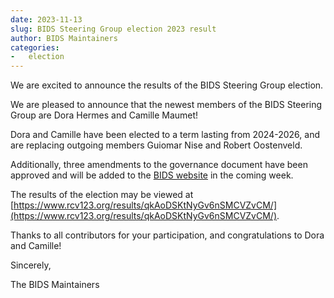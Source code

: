 ```yaml
---
date: 2023-11-13
slug: BIDS Steering Group election 2023 result
author: BIDS Maintainers
categories:
-   election
---
```


We are excited to announce the results of the BIDS Steering Group election.

<!-- more -->

We are pleased to announce that the newest members of the BIDS Steering Group
are Dora Hermes and Camille Maumet!

Dora and Camille have been elected to a term lasting from 2024-2026,
and are replacing outgoing members Guiomar Nise and Robert Oostenveld.

Additionally, three amendments to the governance document have been approved and
will be added to the [BIDS website](../../collaboration/governance.md) in the
coming week.

The results of the election may be viewed at
[https://www.rcv123.org/results/qkAoDSKtNyGv6nSMCVZvCM/](https://www.rcv123.org/results/qkAoDSKtNyGv6nSMCVZvCM/).

Thanks to all contributors for your participation,
and congratulations to Dora and Camille!

Sincerely,

The BIDS Maintainers
